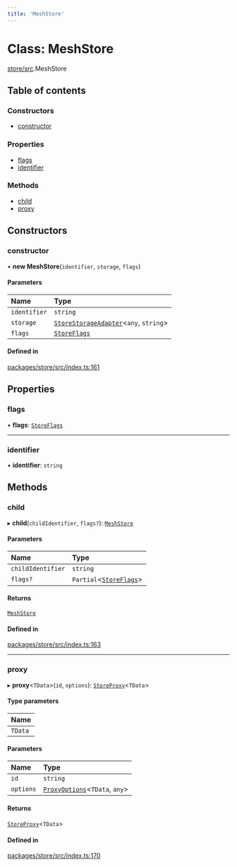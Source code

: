```yaml
---
title: 'MeshStore'
---
```


# Class: MeshStore

[store/src](../modules/store_src).MeshStore

## Table of contents

### Constructors

- [constructor](store_src.MeshStore#constructor)

### Properties

- [flags](store_src.MeshStore#flags)
- [identifier](store_src.MeshStore#identifier)

### Methods

- [child](store_src.MeshStore#child)
- [proxy](store_src.MeshStore#proxy)

## Constructors

### constructor

• **new MeshStore**(`identifier`, `storage`, `flags`)

#### Parameters

| Name | Type |
| :------ | :------ |
| `identifier` | `string` |
| `storage` | [`StoreStorageAdapter`](../modules/store_src#storestorageadapter)\<`any`, `string`> |
| `flags` | [`StoreFlags`](../modules/store_src#storeflags) |

#### Defined in

[packages/store/src/index.ts:161](https://github.com/Urigo/graphql-mesh/blob/master/packages/store/src/index.ts#L161)

## Properties

### flags

• **flags**: [`StoreFlags`](../modules/store_src#storeflags)

___

### identifier

• **identifier**: `string`

## Methods

### child

▸ **child**(`childIdentifier`, `flags?`): [`MeshStore`](store_src.MeshStore)

#### Parameters

| Name | Type |
| :------ | :------ |
| `childIdentifier` | `string` |
| `flags?` | `Partial`\<[`StoreFlags`](../modules/store_src#storeflags)> |

#### Returns

[`MeshStore`](store_src.MeshStore)

#### Defined in

[packages/store/src/index.ts:163](https://github.com/Urigo/graphql-mesh/blob/master/packages/store/src/index.ts#L163)

___

### proxy

▸ **proxy**\<`TData`>(`id`, `options`): [`StoreProxy`](../modules/store_src#storeproxy)\<`TData`>

#### Type parameters

| Name |
| :------ |
| `TData` |

#### Parameters

| Name | Type |
| :------ | :------ |
| `id` | `string` |
| `options` | [`ProxyOptions`](../modules/store_src#proxyoptions)\<`TData`, `any`> |

#### Returns

[`StoreProxy`](../modules/store_src#storeproxy)\<`TData`>

#### Defined in

[packages/store/src/index.ts:170](https://github.com/Urigo/graphql-mesh/blob/master/packages/store/src/index.ts#L170)
